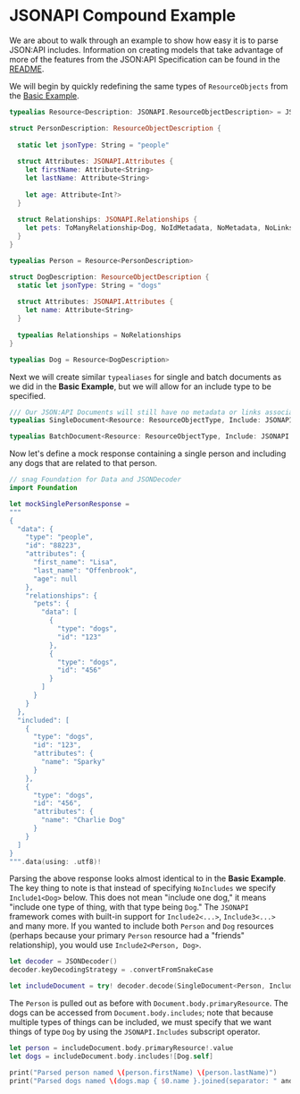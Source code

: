 # JSONAPI Compound Example

We are about to walk through an example to show how easy it is to parse JSON:API
includes. Information on creating models that take advantage of more of the
features from the JSON:API Specification can be found in the [README](https://github.com/mattpolzin/JSONAPI/blob/main/README.md).

We will begin by quickly redefining the same types of `ResourceObjects` from the
[Basic Example](https://github.com/mattpolzin/JSONAPI/blob/main/documentation/basic-example.md).

```swift
typealias Resource<Description: JSONAPI.ResourceObjectDescription> = JSONAPI.ResourceObject<Description, NoMetadata, NoLinks, String>

struct PersonDescription: ResourceObjectDescription {
  
  static let jsonType: String = "people"
  
  struct Attributes: JSONAPI.Attributes {
    let firstName: Attribute<String>
    let lastName: Attribute<String>
    
    let age: Attribute<Int?> 
  }
  
  struct Relationships: JSONAPI.Relationships {
    let pets: ToManyRelationship<Dog, NoIdMetadata, NoMetadata, NoLinks>
  }
}

typealias Person = Resource<PersonDescription>

struct DogDescription: ResourceObjectDescription {
  static let jsonType: String = "dogs"
  
  struct Attributes: JSONAPI.Attributes {
    let name: Attribute<String>
  }
  
  typealias Relationships = NoRelationships
}

typealias Dog = Resource<DogDescription>
```

Next we will create similar `typealiases` for single and batch documents as we did
in the **Basic Example**, but we will allow for an include type to be specified.

```swift
/// Our JSON:API Documents will still have no metadata or links associated with them but they will allow us to specify an include type later.
typealias SingleDocument<Resource: ResourceObjectType, Include: JSONAPI.Include> = JSONAPI.Document<SingleResourceBody<Resource>, NoMetadata, NoLinks, Include, NoAPIDescription, UnknownJSONAPIError>

typealias BatchDocument<Resource: ResourceObjectType, Include: JSONAPI.Include> = JSONAPI.Document<ManyResourceBody<Resource>, NoMetadata, NoLinks, Include, NoAPIDescription, UnknownJSONAPIError>
```

Now let's define a mock response containing a single person and including any
dogs that are related to that person.

```swift
// snag Foundation for Data and JSONDecoder
import Foundation

let mockSinglePersonResponse = 
"""
{
  "data": {
    "type": "people",
    "id": "88223",
    "attributes": {
      "first_name": "Lisa",
      "last_name": "Offenbrook",
      "age": null
    },
    "relationships": {
      "pets": {
        "data": [
          {
            "type": "dogs",
            "id": "123"
          },
          {
            "type": "dogs",
            "id": "456"
          }
        ]
      }
    }
  },
  "included": [
    {
      "type": "dogs",
      "id": "123",
      "attributes": {
        "name": "Sparky"
      }
    },
    {
      "type": "dogs",
      "id": "456",
      "attributes": {
        "name": "Charlie Dog"
      }
    }
  ]
}
""".data(using: .utf8)!
```

Parsing the above response looks almost identical to in the **Basic Example**. The
key thing to note is that instead of specifying `NoIncludes` we specify
`Include1<Dog>` below. This does not mean "include one dog," it means "include one
type of thing, with that type being `Dog`." The `JSONAPI` framework comes with
built-in support for `Include2<...>`, `Include3<...>` and many more. If you wanted to include
both `Person` and `Dog` resources (perhaps because your primary `Person` resource had
a "friends" relationship), you would use `Include2<Person, Dog>`.

```swift
let decoder = JSONDecoder()
decoder.keyDecodingStrategy = .convertFromSnakeCase

let includeDocument = try! decoder.decode(SingleDocument<Person, Include1<Dog>>.self, from: mockSinglePersonResponse)
```

The `Person` is pulled out as before with `Document.body.primaryResource`. The dogs
can be accessed from `Document.body.includes`; note that because multiple types of
things can be included, we must specify that we want things of type `Dog` by using
the `JSONAPI.Includes` subscript operator.

```swift
let person = includeDocument.body.primaryResource!.value
let dogs = includeDocument.body.includes![Dog.self]

print("Parsed person named \(person.firstName) \(person.lastName)")
print("Parsed dogs named \(dogs.map { $0.name }.joined(separator: " and "))")
```

